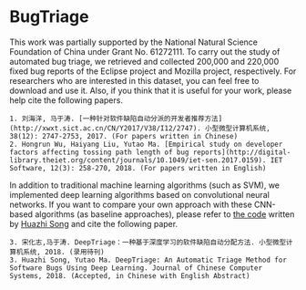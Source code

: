 # BugTriage

This work was partially supported by the National Natural Science Foundation of China under Grant No. 61272111. To carry out the study of automated bug triage, we retrieved and collected 200,000 and 220,000 fixed bug reports of the Eclipse project and Mozilla project, respectively. For researchers who are interested in this dataset, you can feel free to download and use it. Also, if you think that it is useful for your work, please help cite the following papers. 

```
1. 刘海洋, 马于涛. [一种针对软件缺陷自动分派的开发者推荐方法](http://xwxt.sict.ac.cn/CN/Y2017/V38/I12/2747). 小型微型计算机系统, 38(12): 2747-2753, 2017. (For papers written in Chinese)
2. Hongrun Wu, Haiyang Liu, Yutao Ma. [Empirical study on developer factors affecting tossing path length of bug reports](http://digital-library.theiet.org/content/journals/10.1049/iet-sen.2017.0159). IET Software, 12(3): 258-270, 2018. (For papers written in English)
```

In addition to traditional machine learning algorithms (such as SVM), we implemented deep learning algorithms based on convolutional neural networks. If you want to compare your own approach with these CNN-based algorithms (as baseline approaches), please refer to [the code](https://github.com/huazhisong/graduate_text) written by [Huazhi Song](https://github.com/huazhisong) and cite the following paper.

```
3. 宋化志,马于涛. DeepTriage：一种基于深度学习的软件缺陷自动分配方法. 小型微型计算机系统, 2018. (录用待刊)
3. Huazhi Song, Yutao Ma. DeepTriage: An Automatic Triage Method for Software Bugs Using Deep Learning. Journal of Chinese Computer Systems, 2018. (Accepted, in Chinese with English Abstract)
```

